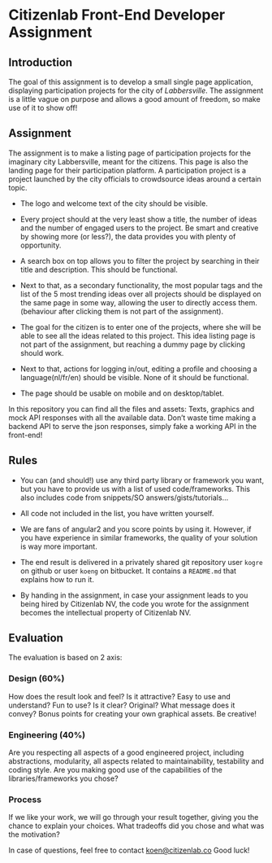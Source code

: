 # Citizenlab Front-End Developer Assignment

## Introduction
The goal of this assignment is to develop a small single page application, displaying participation projects for the city of _Labbersville_. The assignment is a little vague on purpose and allows a good amount of freedom, so make use of it to show off!

## Assignment
The assignment is to make a listing page of participation projects for the imaginary city Labbersville, meant for the citizens. This page is also the landing page for their participation platform. A participation project is a project launched by the city officials to crowdsource ideas around a certain topic.

* The logo and welcome text of the city should be visible.

* Every project should at the very least show a title, the number of ideas and the number of engaged users to the project. Be smart and creative by showing more (or less?), the data provides you with plenty of opportunity.

* A search box on top allows you to filter the project by searching in their title and description. This should be functional.

* Next to that, as a secondary functionality, the most popular tags and the list of the 5 most trending ideas over all projects should be displayed on the same page in some way, allowing the user to directly access them. (behaviour after clicking them is not part of the assignment). 

* The goal for the citizen is to enter one of the projects, where she will be able to see all the ideas related to this project. This idea listing page is not part of the assignment, but reaching a dummy page by clicking should work.

* Next to that, actions for logging in/out, editing a profile and choosing a language(nl/fr/en) should be visible. None of it should be functional.

* The page should be usable on mobile and on desktop/tablet. 

In this repository you can find all the files and assets: Texts, graphics and mock API responses with all the available data. 
Don’t waste time making a backend API to serve the json responses, simply fake a working API in the front-end!

## Rules

* You can (and should!) use any third party library or framework you want, but you have to provide us with a list of used code/frameworks. This also includes code from snippets/SO answers/gists/tutorials...

* All code not included in the list, you have written yourself.

* We are fans of angular2 and you score points by using it. However, if you have experience in similar frameworks, the quality of your solution is way more important.

* The end result is delivered in a privately shared git repository user `kogre` on github or user `koeng` on bitbucket. It contains a `README.md` that explains how to run it.

* By handing in the assignment, in case your assignment leads to you being hired by Citizenlab NV, the code you wrote for the assignment becomes the intellectual property of Citizenlab NV.

## Evaluation

The evaluation is based on 2 axis:

### Design (60%)
How does the result look and feel? Is it attractive? Easy to use and understand? Fun to use? Is it clear? Original? What message does it convey? Bonus points for creating your own graphical assets. Be creative!

### Engineering (40%)
Are you respecting all aspects of a good engineered project, including abstractions, modularity, all aspects related to maintainability, testability and coding style. Are you making good use of the capabilities of the libraries/frameworks you chose?

### Process
If we like your work, we will go through your result together, giving you the chance to explain your choices.  What tradeoffs did you chose and what was the motivation?


In case of questions, feel free to contact koen@citizenlab.co
Good luck!

